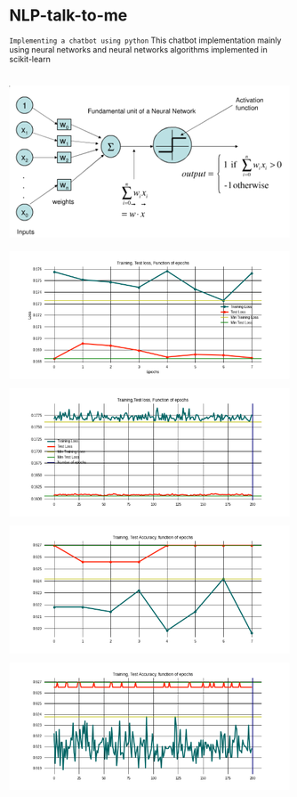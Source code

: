 # NLP-talk-to-me

`Implementing a chatbot using python`
This chatbot implementation mainly using neural networks and  neural networks algorithms implemented in scikit-learn

# ![alt text](https://github.com/alainthierry/NLP-talk-to-me/blob/main/perceptron.png?raw=true)

![alt text](https://github.com/alainthierry/NLP-talk-to-me/blob/main/imageloss.png?raw=true)

![alt text](https://github.com/alainthierry/NLP-talk-to-me/blob/main/imageloss2.png?raw=true)

![alt text](https://github.com/alainthierry/NLP-talk-to-me/blob/main/imageaccuracy.png?raw=true)

![alt text](https://github.com/alainthierry/NLP-talk-to-me/blob/main/imageaccuracy2.png?raw=true)
